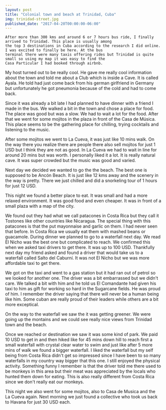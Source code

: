 ```yaml
---
layout: post
title: "Colonial town and beach at Trinidad, Cuba"
img: trinidad-street.jpg
published_date: "2017-04-20T00:00:00-06:00"
---
```


    After more than 300 kms and around 6 or 7 hours bus ride, I finally arrived to Trinidad. This place is usually among
    the top 3 destinations in Cuba according to the research I did online. I was excited to finally be here. At the bus
    terminal there were many taxis offering rides but Trinidad is quite small so using my map it was easy to find the
    Casa Particular I had booked through airbnb.


<p>
    My host turned out to be really cool. He gave me really cool information about the town and told me about a Club
    which is inside a Cave. It is called Ayala. He told had just come back from his german girlfriend in Germany but
    unfortunately he got pneumonia because of the cold and had to come back.
</p>

<p>
    Since it was already a bit late I had planned to have dinner with a friend I made in the bus. We walked a bit in the
    town and chose a place for food. The place was good but was a slow. We had to wait a lot for the food. After that we
    went for some mojitos in the plaza in front of the Casa de Música. This place seems to be the gathering place for
    chilling, trying cocktails and listening to the music.
</p>
<p>
    After some mojitos we went to La Cueva, it was just like 10 mins walk. On the way there you realize there are people
    there also sell mojitos for just 1 USD but I think they are not as good. In La Cueva we had to wait in line for
    around 20 mins but was worth. I personally liked it a lot. It is really natural cave. It was super crowded but the
    music was good and varied.
</p>
<p>
    Next day we decided we wanted to go the the beach. The best one is supposed to be Ancón Beach. It is just like 12
    kms away and the scenery in the way is pretty. There we just chilled and did a snorkeling tour of 1 hours for just
    12 USD.
</p>
<p>
    This night we found a better place to eat. It was small and had a more relaxed environment. It was good food and
    even cheaper. It was in front of a small plaza with a map of the city.
</p>
<p>
    We found out they had what we call patacones in Costa Rica but they call it Tostones like other countries like
    Nicaragua. The special thing with this patacones is that the put mayonnaise and garlic on them. I had never seen
    that before. In Costa Rica we usually eat them with mashed beans or guacamole. During dinner we planned to go to a
    waterfall next day. We read El Nicho was the best one but complicated to reach. We confirmed this when we asked taxi
    drivers to get there. It was up to 100 USD. Thankfully next day my friend asked and found a driver that would take
    us to a waterfall called Salto del Caburní. It was not El Nicho but we was more affordable taxi to get there.
</p>
<p>
    We got on the taxi and went to a gas station but it had ran out of petrol so we looked for another one. The driver
    was a bit embarrassed but we didn't care. We talked a bit with him and he told us El Comandante had given his taxi
    to him as gift for working so hard in the Sugarcane fields. He was proud of him. I remember the driver saying that
    there will never be a human being like him. Some cuban are really proud of their leaders while others are a bit more
    exceptical.
</p>
<p>
    On the way to the waterfall we saw the it was getting greener. We were going up the montains and we could see really
    nice views from Trinidad town and the beach.
</p>
<p>
    Once we reached or destination we saw it was some kind of park. We paid 10 USD to get in and then hiked like for 45
    mins down hill to reach first a small waterfall with crystal clear water to swim and just like after 5 more mins of
    walk we found a bigger waterfall. I liked the waterfall but my self being from Costa Rica didn't get so impressed
    since I have been to so many waterfalls in my country way bigger that this one. I still enjoyed the physical
    activity. Something funny I remember is that the driver told me there used to be monkeys in this area but their meat
    was appreciated by the locals who hunted them down for eating. This is also really different from Costa Rica since
    we don't really eat our monkeys.
</p>
<p>
    This night we also went for some mojitos, also to Casa de Musica and the La Cueva again. Next morning we just found
    a collective who took us back to Havana for just 30 USD each.
</p>

